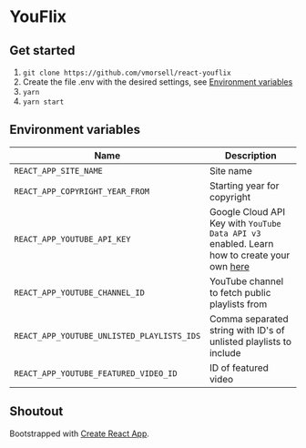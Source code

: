 # YouFlix

## Get started

1. `git clone https://github.com/vmorsell/react-youflix`
1. Create the file .env with the desired settings, see [Environment variables](#environment-variables)
1. `yarn`
1. `yarn start`

## Environment variables

| Name | Description |
| --- | --- |
| `REACT_APP_SITE_NAME` | Site name |
| `REACT_APP_COPYRIGHT_YEAR_FROM`| Starting year for copyright |
| `REACT_APP_YOUTUBE_API_KEY` | Google Cloud API Key with `YouTube Data API v3` enabled. Learn how to create your own [here](https://cloud.google.com/docs/authentication/api-keys#creating_an_api_key) |
| `REACT_APP_YOUTUBE_CHANNEL_ID`| YouTube channel to fetch public playlists from |
| `REACT_APP_YOUTUBE_UNLISTED_PLAYLISTS_IDS` | Comma separated string with ID's of unlisted playlists to include |
| `REACT_APP_YOUTUBE_FEATURED_VIDEO_ID` | ID of featured video |

## Shoutout

Bootstrapped with [Create React App](https://github.com/facebook/create-react-app).
